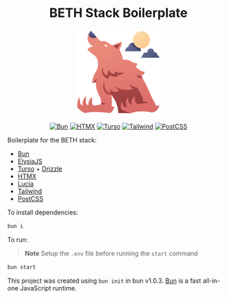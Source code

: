 <div align=center>

# BETH Stack Boilerplate

<img
  src="./public/static/werewolf.png"
  width=196
  height=196
/>

[![Bun][bun-badge]][bun-url]
[![HTMX][htmx-badge]][htmx-url]
[![Turso][turso-badge]][turso-url]
[![Tailwind][tailwind-badge]][tailwind-url]
[![PostCSS][postcss-badge]][postcss-url]

</div>

Boilerplate for the BETH stack:

- [Bun][bun-url]
- [ElysiaJS][elysia-url]
- [Turso][turso-url] + [Drizzle][drizzle-url]
- [HTMX][htmx-url]
- [Lucia][lucia-url]
- [Tailwind][tailwind-url]
- [PostCSS][postcss-url]

To install dependencies:

```bash
bun i
```

To run:

> **Note**
> Setup the `.env` file before running the `start` command

```bash
bun start
```

This project was created using `bun init` in bun v1.0.3. [Bun](https://bun.sh) is a fast all-in-one JavaScript runtime.

[bun-badge]: https://img.shields.io/badge/bun-fbf0df?style=flat-square&logo=bun&logoColor=fbf0df&color=14151a
[bun-url]: https://bun.sh/
[turso-badge]: https://img.shields.io/badge/turso-121c22?style=flat-square&logo=turso&logoColor=4ff8d2
[turso-url]: https://turso.tech/
[tailwind-badge]: https://img.shields.io/badge/tailwind-0f172a?style=flat-square&logo=tailwindcss&logoColor=38bdf8
[tailwind-url]: https://tailwindcss.com/
[postcss-badge]: https://img.shields.io/badge/postcss-211D14?style=flat-square&logo=postcss&logoColor=DD3A0A
[postcss-url]: https://postcss.org/
[htmx-badge]: https://img.shields.io/badge/htmx-111?style=flat-square&logo=htmx
[htmx-url]: https://htmx.org/
[elysia-url]: https://elysiajs.com/
[drizzle-url]: https://orm.drizzle.team/
[lucia-url]: https://lucia-auth.com/
